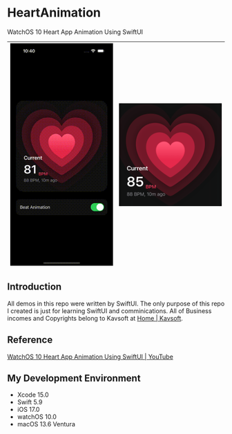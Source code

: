 # HeartAnimation
WatchOS 10 Heart App Animation Using SwiftUI

| <img src="https://github.com/hackenbacker/image-host/blob/main/imgs/HeartAnimation/HeartAnimation-256.gif"> | <img width="256" src="HeartAnimation/Assets.xcassets/AppIcon.appiconset/AppIcon.png"> |
|---|---|

## Introduction

All demos in this repo were written by SwiftUI. The only purpose of this repo I created is just for learning SwiftUI and comminications. All of Business incomes and Copyrights belong to Kavsoft at [Home | Kavsoft](https://kavsoft.dev).

## Reference
 [WatchOS 10 Heart App Animation Using SwiftUI | YouTube](https://www.youtube.com/watch?v=kZKI-BImtLE)

## My Development Environment
* Xcode 15.0
* Swift 5.9
* iOS 17.0
* watchOS 10.0
* macOS 13.6 Ventura
